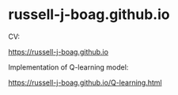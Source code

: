# russell-j-boag.github.io

CV:

https://russell-j-boag.github.io


Implementation of Q-learning model:

https://russell-j-boag.github.io/Q-learning.html
